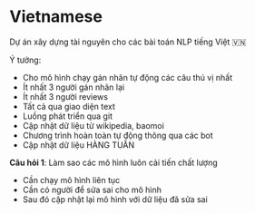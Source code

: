 # Vietnamese 

Dự án xây dựng tài nguyên cho các bài toán NLP tiếng Việt 🇻🇳

Ý tưởng: 

* Cho mô hình chạy gán nhãn tự động các câu thú vị nhất  
* Ít nhất 3 người gán nhãn lại 
* Ít nhất 3 người reviews 
* Tất cả qua giao diện text 
* Luồng phát triển qua git
* Cập nhật dữ liệu từ wikipedia, baomoi
* Chương trình hoàn toàn tự động thông qua các bot 
* Cập nhật dữ liệu HÀNG TUẦN

**Câu hỏi 1**: Làm sao các mô hình luôn cải tiến chất lượng

- Cần chạy mô hình liên tục
- Cần có người để sửa sai cho mô hình
- Sau đó cập nhật lại mô hình với dữ liệu đã sửa sai 



